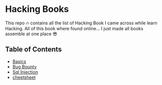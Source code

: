 # Hacking Books

This repo 🔥 contains all the list of Hacking Book I came across while learn Hacking. All of this book where found online... I just made all books assemble at one place 😎

## Table of Contents

- [Basics](/Basics)
- [Bug Bounty](/BugBounty)
- [Sql Injection](/SqlInjection)
- [cheetsheet](/cheetsheet)
